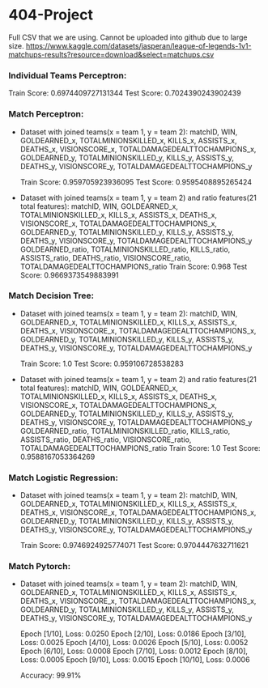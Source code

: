 # 404-Project

Full CSV that we are using. Cannot be uploaded into github due to large size. 
https://www.kaggle.com/datasets/jasperan/league-of-legends-1v1-matchups-results?resource=download&select=matchups.csv


### Individual Teams Perceptron:
  Train Score:  0.6974409727131344
  Test Score:  0.7024390243902439
  
### Match Perceptron:

- Dataset with joined teams(x = team 1, y = team 2):
matchID, WIN, GOLDEARNED_x, TOTALMINIONSKILLED_x, KILLS_x, ASSISTS_x, DEATHS_x, VISIONSCORE_x, TOTALDAMAGEDEALTTOCHAMPIONS_x, 
GOLDEARNED_y, TOTALMINIONSKILLED_y, KILLS_y, ASSISTS_y, DEATHS_y, VISIONSCORE_y, TOTALDAMAGEDEALTTOCHAMPIONS_y

  Train Score:  0.959705923936095
  Test Score:  0.9595408895265424
  
- Dataset with joined teams(x = team 1, y = team 2) and ratio features(21 total features):
matchID, WIN, GOLDEARNED_x, TOTALMINIONSKILLED_x, KILLS_x, ASSISTS_x, DEATHS_x, VISIONSCORE_x, TOTALDAMAGEDEALTTOCHAMPIONS_x, 
GOLDEARNED_y, TOTALMINIONSKILLED_y, KILLS_y, ASSISTS_y, DEATHS_y, VISIONSCORE_y, TOTALDAMAGEDEALTTOCHAMPIONS_y
GOLDEARNED_ratio, TOTALMINIONSKILLED_ratio, KILLS_ratio, ASSISTS_ratio, DEATHS_ratio, VISIONSCORE_ratio, TOTALDAMAGEDEALTTOCHAMPIONS_ratio
  Train Score:  0.968
  Test Score:  0.9669373549883991
  
### Match Decision Tree:

- Dataset with joined teams(x = team 1, y = team 2):
matchID, WIN, GOLDEARNED_x, TOTALMINIONSKILLED_x, KILLS_x, ASSISTS_x, DEATHS_x, VISIONSCORE_x, TOTALDAMAGEDEALTTOCHAMPIONS_x, 
GOLDEARNED_y, TOTALMINIONSKILLED_y, KILLS_y, ASSISTS_y, DEATHS_y, VISIONSCORE_y, TOTALDAMAGEDEALTTOCHAMPIONS_y

  Train Score:  1.0
  Test Score:  0.959106728538283
  
- Dataset with joined teams(x = team 1, y = team 2) and ratio features(21 total features):
matchID, WIN, GOLDEARNED_x, TOTALMINIONSKILLED_x, KILLS_x, ASSISTS_x, DEATHS_x, VISIONSCORE_x, TOTALDAMAGEDEALTTOCHAMPIONS_x, 
GOLDEARNED_y, TOTALMINIONSKILLED_y, KILLS_y, ASSISTS_y, DEATHS_y, VISIONSCORE_y, TOTALDAMAGEDEALTTOCHAMPIONS_y
GOLDEARNED_ratio, TOTALMINIONSKILLED_ratio, KILLS_ratio, ASSISTS_ratio, DEATHS_ratio, VISIONSCORE_ratio, TOTALDAMAGEDEALTTOCHAMPIONS_ratio
  Train Score:  1.0
  Test Score:  0.9588167053364269

### Match Logistic Regression:

- Dataset with joined teams(x = team 1, y = team 2):
matchID, WIN, GOLDEARNED_x, TOTALMINIONSKILLED_x, KILLS_x, ASSISTS_x, DEATHS_x, VISIONSCORE_x, TOTALDAMAGEDEALTTOCHAMPIONS_x, 
GOLDEARNED_y, TOTALMINIONSKILLED_y, KILLS_y, ASSISTS_y, DEATHS_y, VISIONSCORE_y, TOTALDAMAGEDEALTTOCHAMPIONS_y

  Train Score:  0.9746924925774071
  Test Score:  0.9704447632711621
  


### Match Pytorch:

- Dataset with joined teams(x = team 1, y = team 2):
matchID, WIN, GOLDEARNED_x, TOTALMINIONSKILLED_x, KILLS_x, ASSISTS_x, DEATHS_x, VISIONSCORE_x, TOTALDAMAGEDEALTTOCHAMPIONS_x, 
GOLDEARNED_y, TOTALMINIONSKILLED_y, KILLS_y, ASSISTS_y, DEATHS_y, VISIONSCORE_y, TOTALDAMAGEDEALTTOCHAMPIONS_y

    Epoch [1/10], Loss: 0.0250
    Epoch [2/10], Loss: 0.0186
    Epoch [3/10], Loss: 0.0025
    Epoch [4/10], Loss: 0.0026
    Epoch [5/10], Loss: 0.0052
    Epoch [6/10], Loss: 0.0008
    Epoch [7/10], Loss: 0.0012
    Epoch [8/10], Loss: 0.0005
    Epoch [9/10], Loss: 0.0015
    Epoch [10/10], Loss: 0.0006
    
    Accuracy: 99.91%
  

```python

```

